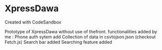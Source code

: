 # XpressDawa
Created with CodeSandbox

Prototype of XpressDawa without use of thefront.
functionalities added by me :
Phone auth sytem add
Collection of data in csvtojson.json (checkout Fetch.js)
Search bar added
Searching feature added
